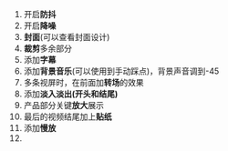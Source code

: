 1. 开启**防抖**
2. 开启**降噪**
3. **封面**(可以查看封面设计)
4. **裁剪**多余部分
5. 添加**字幕**
6. 添加**背景音乐**(可以使用到手动踩点)，背景声音调到-45
7. 多条视屏时，在前面加**转场**的效果
8. 添加**淡入淡出(开头和结尾)**
9. 产品部分关键**放大**展示
10. 最后的视频结尾加上**贴纸**
11. 添加**慢放**
12. 
